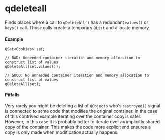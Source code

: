 # qdeleteall
Finds places where a call to `qDeleteAll()` has a redundant `values()` or `keys()` call.
Those calls create a temporary `QList` and allocate memory.

#### Example

    QSet<Cookies> set;

    // BAD: Unneeded container iteration and memory allocation to construct list of values
    qDeleteAll(set.values());

    // GOOD: No unneeded container iteration and memory allocation to construct list of values
    qDeleteAll(set);

#### Pitfalls

Very rarely you might be deleting a list of `QObject`s who's `destroyed()` signal is connected to some code
that modifies the original container. In the case of this contrived example iterating over the container copy is safer.
However, in this case it is probably better to iterate over an implicitly shared copy of the container. This makes
the code more explicit and ensures a copy is only made when modification actually happens.
